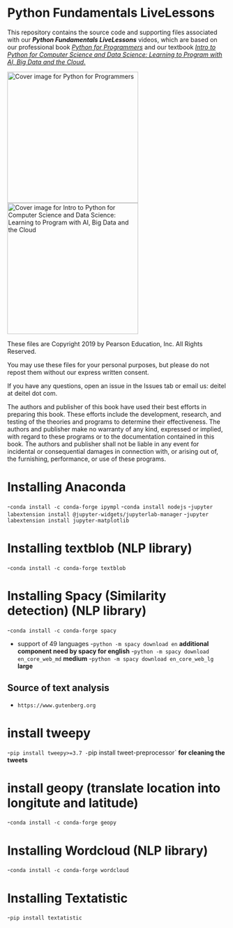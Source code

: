 # Python Fundamentals LiveLessons
This repository contains the source code and supporting files associated with our **_Python Fundamentals LiveLessons_** videos, which are based on our professional book <a href=https://amzn.to/2Kd8dQk target="_blank">_Python for Programmers_</a> and our textbook <a href=https://amzn.to/2KfCptN target="_blank">_Intro to Python for Computer Science and Data Science: Learning to Program with AI, Big Data and the Cloud_.</a>
    
<img src="https://deitel.com/wp-content/uploads/2020/01/python-for-programmers.jpg" alt="Cover image for Python for Programmers" width=300/>

<img src="https://deitel.com/wp-content/uploads/2020/01/intro-to-python-for-computer-science-and-data-science.jpg" alt="Cover image for Intro to Python for Computer Science and Data Science: Learning to Program with AI, Big Data and the Cloud" width=300/>

These files are Copyright 2019 by Pearson Education, Inc. All Rights Reserved. 

You may use these files for your personal purposes, but please do not repost them without our express written consent.

If you have any questions, open an issue in the Issues tab or email us: deitel at deitel dot com.

The authors and publisher of this book have used their best efforts in preparing this book. These efforts include the development, research, and testing of the theories and programs to determine their effectiveness. The authors and publisher make no warranty of any kind, expressed or implied, with regard to these programs or to the documentation contained in this book. The authors and publisher shall not be liable in any event for incidental or consequential damages in connection with, or arising out of, the furnishing, performance, or use of these programs.

# Installing Anaconda 
-`conda install -c conda-forge ipympl`
-`conda install nodejs`
-`jupyter labextension install @jupyter-widgets/jupyterlab-manager`
-`jupyter labextension install jupyter-matplotlib`


# Installing textblob (NLP library)
-`conda install -c conda-forge textblob`

# Installing Spacy (Similarity detection) (NLP library)
-`conda install -c conda-forge spacy`
- support of 49 languages
-`python -m spacy download en` **additional component need by spacy for english**
-`python -m spacy download en_core_web_md`  **medium**
-`python -m spacy download en_core_web_lg`	**large**

## Source of text analysis
- `https://www.gutenberg.org`

# install tweepy
-`pip install tweepy>=3.7
-`pip install tweet-preprocessor`  **for cleaning the tweets**

# install geopy (translate location into longitute and latitude)
-`conda install -c conda-forge geopy`

# Installing Wordcloud (NLP library)
-`conda install -c conda-forge wordcloud`

# Installing Textatistic
-`pip install textatistic`